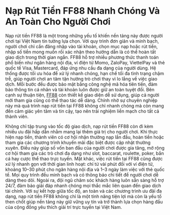 # Nạp Rút Tiền FF88 Nhanh Chóng Và An Toàn Cho Người Chơi

Nạp rút tiền FF88 là một trong những yếu tố khiến nền tảng này được người chơi tại Việt Nam tin tưởng lựa chọn. Với quy trình đơn giản và minh bạch, người chơi chỉ cần đăng nhập vào tài khoản, chọn mục nạp hoặc rút tiền, nhập số tiền mong muốn rồi xác nhận theo hướng dẫn là có thể hoàn tất giao dịch trong thời gian ngắn. FF88 hỗ trợ nhiều phương thức thanh toán phổ biến như ngân hàng nội địa, ví điện tử Momo, ZaloPay, ViettelPay và thẻ quốc tế Visa, Mastercard, đáp ứng nhu cầu đa dạng của người dùng. Hệ thống được tối ưu hóa để xử lý nhanh chóng, hạn chế tối đa tình trạng chậm trễ, giúp người chơi an tâm tận hưởng trò chơi thay vì lo lắng về việc giao dịch. Mỗi bước đều được bảo mật bằng công nghệ mã hóa tiên tiến, đảm bảo thông tin cá nhân và tài khoản luôn được giữ an toàn tuyệt đối. Bên cạnh sự thuận tiện, <a href="https://ff88-vn.com">FF88</a> còn thiết kế giao diện dễ sử dụng, giúp cả người mới tham gia cũng có thể thao tác dễ dàng. Chính nhờ sự chuyên nghiệp này mà quá trình nạp rút tiền tại FF88 không chỉ nhanh chóng mà còn mang đến cảm giác yên tâm và tin cậy, tạo nên trải nghiệm liền mạch cho tất cả thành viên.

Không chỉ tập trung vào tốc độ giao dịch, nạp rút tiền FF88 còn đi kèm nhiều ưu đãi hấp dẫn nhằm mang lại thêm giá trị cho người chơi. Khi thực hiện nạp tiền, thành viên có cơ hội nhận thưởng nạp lần đầu, hoàn tiền hoặc tham gia các chương trình khuyến mãi đặc biệt được cập nhật thường xuyên. Điều này giúp số vốn ban đầu của người chơi được gia tăng, mở rộng cơ hội tham gia các trò chơi đa dạng như slot, baccarat, roulette, poker, bắn cá hay cược thể thao trực tuyến. Mặt khác, việc rút tiền tại FF88 cũng được xử lý nhanh gọn với thời gian linh hoạt: chỉ từ vài phút đối với ví điện tử, khoảng 10–30 phút cho ngân hàng nội địa và 1–3 ngày làm việc với thẻ quốc tế. Mọi quy trình đều minh bạch và có thông báo chi tiết để người chơi dễ dàng theo dõi. Ngoài ra, đội ngũ chăm sóc khách hàng luôn sẵn sàng hỗ trợ 24/7, đảm bảo giải đáp nhanh chóng mọi thắc mắc liên quan đến giao dịch tài chính. Với sự kết hợp giữa tốc độ, an toàn và các chương trình ưu đãi đa dạng, nạp rút tiền FF88 không chỉ là một tính năng tiện lợi mà còn là yếu tố then chốt giúp nền tảng này giữ vững uy tín và trở thành lựa chọn hàng đầu của cộng đồng yêu thích giải trí trực tuyến tại Việt Nam.
